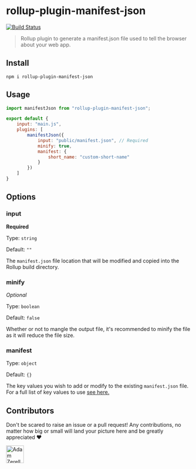 # rollup-plugin-manifest-json

[![Build Status](https://travis-ci.org/adamzerella/rollup-plugin-manifest-json.svg?branch=master)](https://travis-ci.org/adamzerella/rollup-plugin-manifest-json)

> Rollup plugin to generate a manifest.json file used to tell the browser about your web app.

## Install

```
npm i rollup-plugin-manifest-json
```

## Usage

```js
import manifestJson from "rollup-plugin-manifest-json";

export default {
    input: "main.js",
    plugins: [
        manifestJson({
            input: "public/manifest.json", // Required
            minify: true,
            manifest: {
                short_name: "custom-short-name"
            }
        })
    ]
}
```

## Options

### input

**Required**

Type: `string`

Default: `""`

The `manifest.json` file location  that will be modified and copied into the Rollup build directory.

### minify

_Optional_

Type: `boolean`

Default: `false`

Whether or not to mangle the output file, it's recommended to minify the file as it will reduce the file size.

### manifest

Type: `object`

Default: `{}`

The key values you wish to add or modify to the existing `manifest.json` file. For a full list of key values to use [see here.](https://developer.mozilla.org/en-US/docs/Mozilla/Add-ons/WebExtensions/manifest.json)

## Contributors

Don't be scared to raise an issue or a pull request! Any contributions, no matter how big or small will land your picture here and be greatly appreciated ❤️

<div style="display:inline;">
  <a href="https://github.com/adamzerella"><img width="48" height="48" src="https://avatars0.githubusercontent.com/u/1501560?s=460&v=4" alt="Adam Zerella"/></a>
</div>

